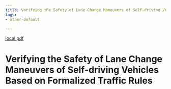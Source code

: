 ```yaml
---
title: Verifying the Safety of Lane Change Maneuvers of Self-driving Vehicles Based on Formalized Traffic Rules
tags:
- other-default

---
```


[local pdf](../../../pdfs/Verifying%20the%20Safety%20of%20Lane%20Change%20Maneuvers%20of%20Self-driving%20Vehicles%20Based%20on%20Formalized%20Traffic%20Rules.pdf)

# Verifying the Safety of Lane Change Maneuvers of Self-driving Vehicles Based on Formalized Traffic Rules
